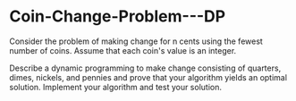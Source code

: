 # Coin-Change-Problem---DP

Consider the problem of making change for n cents using the fewest number of coins. Assume that each coin's value is an integer.

Describe a dynamic programming to make change consisting of quarters, dimes, nickels, and pennies and prove that your algorithm yields an optimal solution. Implement your algorithm and test your solution.
